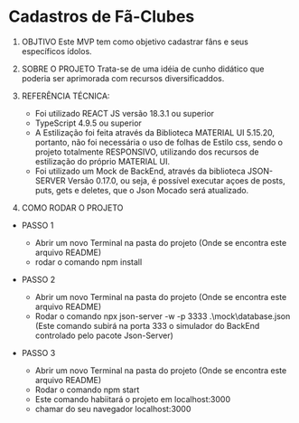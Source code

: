 # Cadastros de Fã-Clubes

1. OBJTIVO
Este MVP tem como objetivo cadastrar fâns e seus específicos ídolos.


2. SOBRE O PROJETO
Trata-se de uma idéia de cunho didático que poderia ser aprimorada com
recursos diversificaddos.

3. REFERÊNCIA TÉCNICA:
   - Foi utilizado REACT JS versão 18.3.1 ou superior
   - TypeScript 4.9.5 ou superior
   - A Estilização foi feita através da Biblioteca MATERIAL UI 5.15.20, portanto, não foi necessária o uso de folhas de Estilo css,
     sendo o projeto totalmente RESPONSIVO, utilizando dos recursos de estilização do próprio MATERIAL UI.
   - Foi utilizado um Mock de BackEnd, através da biblioteca JSON-SERVER Versão 0.17.0, ou seja, é possível executar açoes de 
     posts, puts, gets e deletes, que o Json Mocado será atualizado.

5. COMO RODAR O PROJETO

- PASSO 1
     - Abrir um novo Terminal na pasta do projeto (Onde se encontra este arquivo README)   
     - rodar o comando npm install

- PASSO 2
   - Abrir um novo Terminal na pasta do projeto (Onde se encontra este arquivo README)   
   - Rodar o comando npx json-server -w -p 3333 .\mock\database.json
   (Este comando subirá na porta 333 o simulador do BackEnd controlado pelo pacote Json-Server) 

- PASSO 3   
   - Abrir um novo Terminal na pasta do projeto (Onde se encontra este arquivo README)   
   - Rodar o comando npm start
   - Este comando habiitará o projeto em localhost:3000
   - chamar do seu navegador localhost:3000
      
   
     
   


     

     


